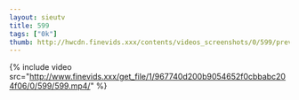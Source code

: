```yaml
--- 
layout: sieutv
title: 599
tags: ["0k"]
thumb: http://hwcdn.finevids.xxx/contents/videos_screenshots/0/599/preview.mp4.jpg
---
```

{% include video src="http://www.finevids.xxx/get_file/1/967740d200b9054652f0cbbabc204f06/0/599/599.mp4/" %} 
